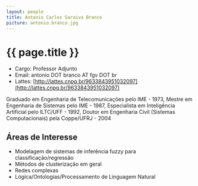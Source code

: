 ```yaml
---
layout: people
title: Antonio Carlos Saraiva Branco
picture: antonio.branco.jpg
---
```


# {{ page.title }}

- Cargo: Professor Adjunto
- Email: antonio DOT branco AT fgv DOT br
- Lattes: [http://lattes.cnpq.br/9633843951032097](http://lattes.cnpq.br/9633843951032097)

Graduado em Engenharia de Telecomunicações pelo IME - 1973,
Mestre em Engenharia de Sistemas pelo IME - 1987,
Especialista em Inteligência Artificial pelo ILTC/UFF - 1992,
Doutor em Engenharia Civil (Sistemas Computacionais) pela Coppe/UFRJ - 2004

## Áreas de Interesse

- Modelagem de sistemas de inferência fuzzy
  para classificação/regressão
- Métodos de clusterização em geral
- Redes complexas
- Lógica/Ontologias/Processamento de Linguagem Natural


